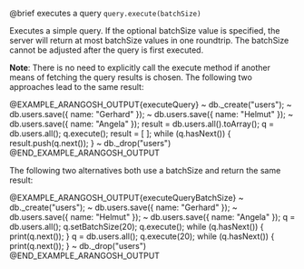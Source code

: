 

@brief executes a query
`query.execute(batchSize)`

Executes a simple query. If the optional batchSize value is specified,
the server will return at most batchSize values in one roundtrip.
The batchSize cannot be adjusted after the query is first executed.

**Note**: There is no need to explicitly call the execute method if another
means of fetching the query results is chosen. The following two approaches
lead to the same result:

@EXAMPLE_ARANGOSH_OUTPUT{executeQuery}
~ db._create("users");
~ db.users.save({ name: "Gerhard" });
~ db.users.save({ name: "Helmut" });
~ db.users.save({ name: "Angela" });
  result = db.users.all().toArray();
  q = db.users.all(); q.execute(); result = [ ]; while (q.hasNext()) { result.push(q.next()); }
~ db._drop("users")
@END_EXAMPLE_ARANGOSH_OUTPUT

The following two alternatives both use a batchSize and return the same
result:

@EXAMPLE_ARANGOSH_OUTPUT{executeQueryBatchSize}
~ db._create("users");
~ db.users.save({ name: "Gerhard" });
~ db.users.save({ name: "Helmut" });
~ db.users.save({ name: "Angela" });
  q = db.users.all(); q.setBatchSize(20); q.execute(); while (q.hasNext()) { print(q.next()); }
  q = db.users.all(); q.execute(20); while (q.hasNext()) { print(q.next()); }
~ db._drop("users")
@END_EXAMPLE_ARANGOSH_OUTPUT


